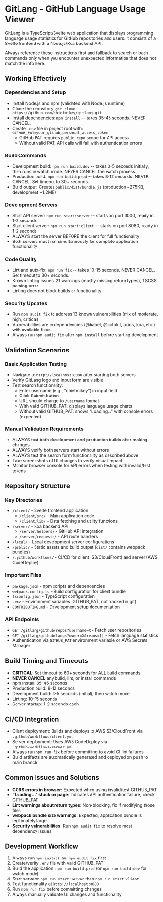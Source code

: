 # GitLang - GitHub Language Usage Viewer

GitLang is a TypeScript/Svelte web application that displays programming language usage statistics for GitHub repositories and users. It consists of a Svelte frontend with a Node.js/Koa backend API.

Always reference these instructions first and fallback to search or bash commands only when you encounter unexpected information that does not match the info here.

## Working Effectively

### Dependencies and Setup
- Install Node.js and npm (validated with Node.js runtime)
- Clone the repository: `git clone https://github.com/chiefmikey/gitlang.git`
- Install dependencies: `npm install` -- takes 35-45 seconds. NEVER CANCEL.
- Create `.env` file in project root with: `GITHUB_PAT=your_github_personal_access_token`
  - GitHub PAT requires `public_repo` scope for API access
  - Without valid PAT, API calls will fail with authentication errors

### Build Commands
- Development build: `npm run build:dev` -- takes 3-5 seconds initially, then runs in watch mode. NEVER CANCEL the watch process.
- Production build: `npm run build:prod` -- takes 8-12 seconds. NEVER CANCEL. Set timeout to 30+ seconds.
- Build output: Creates `public/dist/bundle.js` (production ~275KB, development ~1.2MB)

### Development Servers
- Start API server: `npm run start:server` -- starts on port 3000, ready in 1-2 seconds
- Start client server: `npm run start:client` -- starts on port 8080, ready in 1-2 seconds  
- ALWAYS start the server BEFORE the client for full functionality
- Both servers must run simultaneously for complete application functionality

### Code Quality
- Lint and auto-fix: `npm run fix` -- takes 10-15 seconds. NEVER CANCEL. Set timeout to 30+ seconds.
- Known linting issues: 21 warnings (mostly missing return types), 1 SCSS parsing error
- Linting does not block builds or functionality

### Security Updates
- Run `npm audit fix` to address 13 known vulnerabilities (mix of moderate, high, critical)
- Vulnerabilities are in dependencies (@babel, @octokit, axios, koa, etc.) with available fixes
- Always run `npm audit fix` after `npm install` before starting development

## Validation Scenarios

### Basic Application Testing
- Navigate to `http://localhost:8080` after starting both servers
- Verify GitLang logo and input form are visible
- Test search functionality:
  - Enter username (e.g., "chiefmikey") in input field
  - Click Submit button
  - URL should change to `/username` format
  - With valid GITHUB_PAT: displays language usage charts
  - Without valid GITHUB_PAT: shows "Loading..." with console errors (expected)

### Manual Validation Requirements
- ALWAYS test both development and production builds after making changes
- ALWAYS verify both servers start without errors
- ALWAYS test the search form functionality as described above
- Take screenshots of UI changes to verify visual impact
- Monitor browser console for API errors when testing with invalid/test tokens

## Repository Structure

### Key Directories
- `/client/` - Svelte frontend application
  - `/client/src/` - Main application code
  - `/client/lib/` - Data fetching and utility functions
- `/server/` - Koa backend API  
  - `/server/helpers/` - GitHub API integration
  - `/server/requests/` - API route handlers
- `/local/` - Local development server configurations
- `/public/` - Static assets and build output (`dist/` contains webpack bundles)
- `/.github/workflows/` - CI/CD for client (S3/CloudFront) and server (AWS CodeDeploy)

### Important Files
- `package.json` - npm scripts and dependencies
- `webpack.config.ts` - Build configuration for client bundle  
- `tsconfig.json` - TypeScript configuration
- `.env` - Environment variables (GITHUB_PAT, not tracked in git)
- `CONTRIBUTING.md` - Development setup documentation

### API Endpoints
- `GET /gitlang/github/repos?username=X` - Fetch user repositories
- `GET /gitlang/github/langs?owner=X&repos=[]` - Fetch language statistics
- Authentication via `GITHUB_PAT` environment variable or AWS Secrets Manager

## Build Timing and Timeouts
- **CRITICAL**: Set timeout to 60+ seconds for ALL build commands
- **NEVER CANCEL** any build, lint, or install commands
- npm install: 35-45 seconds  
- Production build: 8-12 seconds
- Development build: 3-5 seconds (initial), then watch mode
- Linting: 10-15 seconds
- Server startup: 1-2 seconds each

## CI/CD Integration
- Client deployment: Builds and deploys to AWS S3/CloudFront via `.github/workflows/client.yml`
- Server deployment: Uses AWS CodeDeploy via `.github/workflows/server.yml`  
- Always run `npm run fix` before committing to avoid CI lint failures
- Build artifacts are automatically generated and deployed on push to main branch

## Common Issues and Solutions
- **CORS errors in browser**: Expected when using invalid/test GITHUB_PAT
- **"Loading..." stuck on page**: Indicates API authentication failure, check GITHUB_PAT
- **Lint warnings about return types**: Non-blocking, fix if modifying those files
- **webpack bundle size warnings**: Expected, application bundle is legitimately large
- **Security vulnerabilities**: Run `npm audit fix` to resolve most dependency issues

## Development Workflow
1. Always run `npm install && npm audit fix` first
2. Create/verify `.env` file with valid GITHUB_PAT
3. Build the application: `npm run build:prod` (or `npm run build:dev` for watch mode)
4. Start servers: `npm run start:server` then `npm run start:client`
5. Test functionality at `http://localhost:8080`
6. Run `npm run fix` before committing changes
7. Always manually validate UI changes and functionality